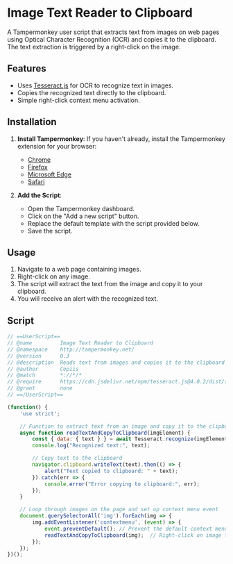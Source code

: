# Image Text Reader to Clipboard

A Tampermonkey user script that extracts text from images on web pages using Optical Character Recognition (OCR) and copies it to the clipboard. The text extraction is triggered by a right-click on the image.

## Features

- Uses [Tesseract.js](https://github.com/naptha/tesseract.js) for OCR to recognize text in images.
- Copies the recognized text directly to the clipboard.
- Simple right-click context menu activation.

## Installation

1. **Install Tampermonkey**: If you haven't already, install the Tampermonkey extension for your browser:
   - [Chrome](https://chrome.google.com/webstore/detail/tampermonkey/dhdgffkkebhmanafdgjjjfdkmohmdcjp)
   - [Firefox](https://addons.mozilla.org/en-US/firefox/addon/tampermonkey/)
   - [Microsoft Edge](https://microsoftedge.microsoft.com/addons/detail/tampermonkey/ffhgeephbihgjgmkdckdibgfcgdnokbb)
   - [Safari](https://apps.apple.com/us/app/tampermonkey/id1482490089)

2. **Add the Script**:
   - Open the Tampermonkey dashboard.
   - Click on the "Add a new script" button.
   - Replace the default template with the script provided below.
   - Save the script.

## Usage

1. Navigate to a web page containing images.
2. Right-click on any image.
3. The script will extract the text from the image and copy it to your clipboard.
4. You will receive an alert with the recognized text.

## Script

```javascript
// ==UserScript==
// @name         Image Text Reader to Clipboard
// @namespace    http://tampermonkey.net/
// @version      0.3
// @description  Reads text from images and copies it to the clipboard on right-click
// @author       Copiis
// @match        *://*/*
// @require      https://cdn.jsdelivr.net/npm/tesseract.js@4.0.2/dist/tesseract.min.js
// @grant        none
// ==/UserScript==

(function() {
    'use strict';

    // Function to extract text from an image and copy it to the clipboard
    async function readTextAndCopyToClipboard(imgElement) {
        const { data: { text } } = await Tesseract.recognize(imgElement.src, 'eng'); // Use 'eng' for English text
        console.log("Recognized text:", text);

        // Copy text to the clipboard
        navigator.clipboard.writeText(text).then(() => {
            alert("Text copied to clipboard: " + text);
        }).catch(err => {
            console.error("Error copying to clipboard:", err);
        });
    }

    // Loop through images on the page and set up context menu event
    document.querySelectorAll('img').forEach(img => {
        img.addEventListener('contextmenu', (event) => {
            event.preventDefault(); // Prevent the default context menu
            readTextAndCopyToClipboard(img);  // Right-click on image triggers text recognition
        });
    });
})();

